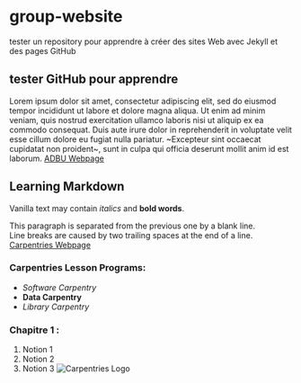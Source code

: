 # group-website
tester un repository pour apprendre à créer des sites Web avec Jekyll et des pages GitHub
## tester GitHub pour apprendre
Lorem ipsum dolor sit amet, consectetur adipiscing elit, sed do eiusmod tempor incididunt ut labore et dolore magna aliqua. Ut enim ad minim veniam, quis nostrud exercitation ullamco laboris nisi ut aliquip ex ea commodo consequat. Duis aute irure dolor in reprehenderit in voluptate velit esse cillum dolore eu fugiat nulla pariatur. ~Excepteur sint occaecat cupidatat non proident~, sunt in culpa qui officia deserunt mollit anim id est laborum.
[ADBU Webpage](https://adbu.fr/)

## Learning Markdown
Vanilla text may contain *italics* and **bold words**.

This paragraph is separated from the previous one by a blank line.<br/>
Line breaks
are caused by two trailing spaces at the end of a line.
[Carpentries Webpage](https://carpentries.org/)
### Carpentries Lesson Programs:
- *Software Carpentry*
- **Data Carpentry**
- *Library Carpentry*
### Chapitre 1 :
1. Notion 1
2. Notion 2
3. Notion 3
![Carpentries Logo](https://github.com/carpentries/carpentries.org/raw/main/images/TheCarpentries-opengraph.png)
